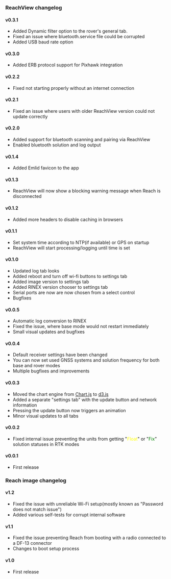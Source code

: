 ### ReachView changelog


#### v0.3.1

* Added Dynamic filter option to the rover's general tab.
* Fixed an issue where bluetooth.service file could be corrupted
* Added USB baud rate option

#### v0.3.0

* Added ERB protocol support for Pixhawk integration

#### v0.2.2

* Fixed not starting properly without an internet connection

#### v0.2.1

* Fixed an issue where users with older ReachView version could not update correctly

#### v0.2.0

* Added support for bluetooth scanning and pairing via ReachView
* Enabled bluetooth solution and log output

#### v0.1.4

* Added Emlid favicon to the app

#### v0.1.3

* ReachView will now show a blocking warning message when Reach is disconnected

#### v0.1.2

* Added more headers to disable caching in browsers

#### v0.1.1

* Set system time according to NTP(if available) or GPS on startup
* ReachView will start processing/logging until time is set

#### v0.1.0

* Updated log tab looks
* Added reboot and turn off wi-fi buttons to settings tab
* Added image version to settings tab
* Added RINEX version chooser to settings tab
* Serial ports are now are now chosen from a select control
* Bugfixes

#### v0.0.5

* Automatic log conversion to RINEX
* Fixed the issue, where base mode would not restart immediately
* Small visual updates and bugfixes

#### v0.0.4

* Default receiver settings have been changed
* You can now set used GNSS systems and solution frequency for both base and rover modes
* Multiple bugfixes and improvements

#### v0.0.3

* Moved the chart engine from [Chart.js](http://www.chartjs.org/) to [d3.js](http://d3js.org/)
* Added a separate "settings tab" with the update button and network information
* Pressing the update button now triggers an animation
* Minor visual updates to all tabs

#### v0.0.2

* Fixed internal issue preventing the units from getting "<font color="yellow">Float</font>" or "<font color="green">Fix</font>" solution statuses in RTK modes

#### v0.0.1

* First release

### Reach image changelog

#### v1.2

* Fixed the issue with unreliable Wi-Fi setup(mostly known as "Password does not match issue")
* Added various self-tests for corrupt internal software

#### v1.1

* Fixed the issue preventing Reach from booting with a radio connected to a DF-13 connector
* Changes to boot setup process

#### v1.0

* First release
